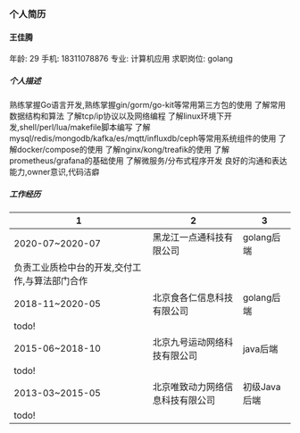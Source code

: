 ### 个人简历
#### 王佳腾
年龄: 29
手机: 18311078876
专业: 计算机应用
求职岗位: golang
##### 个人描述
熟练掌握Go语言开发,熟练掌握gin/gorm/go-kit等常用第三方包的使用
了解常用数据结构和算法
了解tcp/ip协议以及网络编程
了解linux环境下开发,shell/perl/lua/makefile脚本编写
了解mysql/redis/mongodb/kafka/es/mqtt/influxdb/ceph等常用系统组件的使用
了解docker/compose的使用
了解nginx/kong/treafik的使用
了解prometheus/grafana的基础使用
了解微服务/分布式程序开发
良好的沟通和表达能力,owner意识,代码洁癖
##### 工作经历
|1|2|3|
|-|-|-|
|2020-07~2020-07|黑龙江一点通科技有限公司|golang后端|
|负责工业质检中台的开发,交付工作,与算法部门合作|
|2018-11~2020-05|北京食各仁信息科技有限公司|golang后端|
|todo!|
|2015-06~2018-10|北京九号运动网络科技有限公司|java后端| 
|todo!|
|2013-03~2015-05|北京唯致动力网络信息科技有限公司|初级Java后端| 
|todo!|